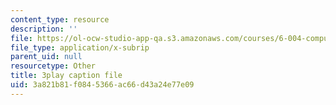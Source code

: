 ```yaml
---
content_type: resource
description: ''
file: https://ol-ocw-studio-app-qa.s3.amazonaws.com/courses/6-004-computation-structures-spring-2017/3a821b81f0845366ac66d43a24e77e09_wPwWtFMkxLo.vtt
file_type: application/x-subrip
parent_uid: null
resourcetype: Other
title: 3play caption file
uid: 3a821b81-f084-5366-ac66-d43a24e77e09
---
```

